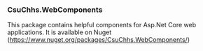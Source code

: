 ### CsuChhs.WebComponents

This package contains helpful components for Asp.Net Core web applications.  It is available on Nuget (https://www.nuget.org/packages/CsuChhs.WebComponents/)